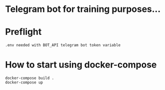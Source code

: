 # Telegram bot for training purposes... 

# Preflight 
    .env needed with BOT_API telegram bot token variable

# How to start using docker-compose
    docker-compose build .
    docker-compose up
